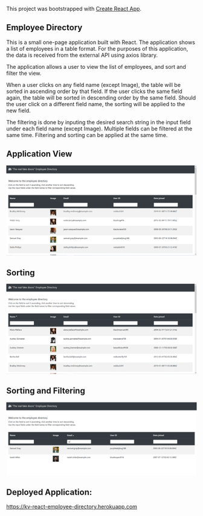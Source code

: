 This project was bootstrapped with [Create React App](https://github.com/facebook/create-react-app).

## Employee Directory

This is a small one-page application built with React. The application shows a list of employees in a table format. For the purposes of this application, the data is received from the external API using axios library. 

The application allows a user to view the list of employees, and sort and filter the view.

When a user clicks on any field name (except Image), the table will be sorted in ascending order by that field. If the user clicks the same field again, the table will be sorted in descending order by the same field. Should the user click on a different field name, the sorting will be applied to the new field. 

The filtering is done by inputing the desired search string in the input field under each field name (except Image). Multiple fields can be filtered at the same time. Filtering and sorting can be applied at the same time. 

## Application View

![screenshot1](assets/screenshots/screenshot1.PNG)

## Sorting 

![screenshot2](assets/screenshots/screenshot2.PNG)

## Sorting and Filtering

![screenshot3](assets/screenshots/screenshot3.PNG)

## Deployed Application: 
https://kv-react-employee-directory.herokuapp.com
